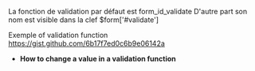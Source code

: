 La fonction de validation par défaut est form_id_validate 
D'autre part son nom est visible dans la clef $form['#validate']

Exemple of validation function
https://gist.github.com/6b17f7ed0c6b9e06142a

* **How to change a value in a validation function**